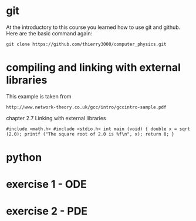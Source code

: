 # git
At the introductory to this course you learned how to use git and github.
Here are the basic command again:
```
git clone https://github.com/thierry3000/computer_physics.git
```
# compiling and linking with external libraries
This example is taken from 
```
http://www.network-theory.co.uk/gcc/intro/gccintro-sample.pdf 
```
chapter 2.7 Linking with external libraries

`
#include <math.h>
#include <stdio.h>
int
main (void)
{
double x = sqrt (2.0);
printf ("The square root of 2.0 is %f\n", x);
return 0;
}
`

# python

# exercise 1 - ODE

# exercise 2 - PDE

